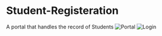 # Student-Registeration
A portal that handles the record of Students
![Portal](https://github.com/user-attachments/assets/27fc6e19-db0e-4bda-90a5-c8427f486b16)
![Login](https://github.com/user-attachments/assets/662adb01-5a66-4874-b636-cdcce1a1e443)
